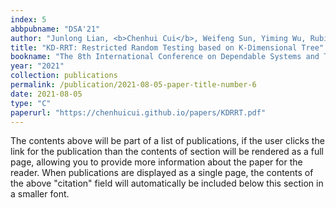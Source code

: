 ```yaml
---
index: 5
abbpubname: "DSA'21"
author: "Junlong Lian, <b>Chenhui Cui</b>, Weifeng Sun, Yiming Wu, Rubing Huang"
title: "KD-RRT: Restricted Random Testing based on K-Dimensional Tree"
bookname: "The 8th International Conference on Dependable Systems and Their Applications (DSA, EI)"
year: "2021"
collection: publications
permalink: /publication/2021-08-05-paper-title-number-6
date: 2021-08-05
type: "C"
paperurl: "https://chenhuicui.github.io/papers/KDRRT.pdf"
---
```


The contents above will be part of a list of publications, if the user clicks the link for the publication than the contents of section will be rendered as a full page, allowing you to provide more information about the paper for the reader. When publications are displayed as a single page, the contents of the above "citation" field will automatically be included below this section in a smaller font.
